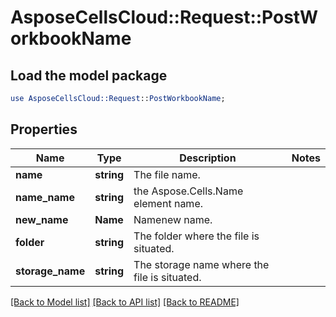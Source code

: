# AsposeCellsCloud::Request::PostWorkbookName 

## Load the model package
```perl
use AsposeCellsCloud::Request::PostWorkbookName;
```

## Properties
Name | Type | Description | Notes
------------ | ------------- | ------------- | -------------
**name** | **string** | The file name. |
**name_name** | **string** | the Aspose.Cells.Name element name. |
**new_name** | **Name** | Namenew name. |
**folder** | **string** | The folder where the file is situated. |
**storage_name** | **string** | The storage name where the file is situated. |  

[[Back to Model list]](../README.md#documentation-for-requests) [[Back to API list]](../README.md#documentation-for-api-endpoints) [[Back to README]](../README.md)

